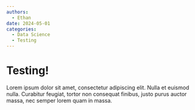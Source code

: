 ```yaml
---
authors:
  - Ethan
date: 2024-05-01 
categories:
  - Data Science
  - Testing
---
```


# Testing!

Lorem ipsum dolor sit amet, consectetur adipiscing elit. Nulla et euismod
nulla. Curabitur feugiat, tortor non consequat finibus, justo purus auctor
massa, nec semper lorem quam in massa.

<!-- more -->